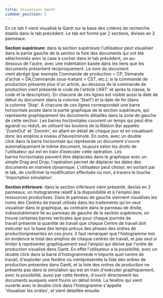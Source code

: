 ```yaml
---
title: Visualiser Gantt
sidebar_position: 3
---
```


En ce tab il vient visualisé le Gantt sur la base des critères de recherche établis dans le tab précédent. Le tab est formé par 2 sections, divisés en 2 panneaux.

**Section supérieure**: dans la section supérieure l'utilisateur peut visualiser dans la partie gauche de la section la liste des documents qui ont été sélectionnés avec la case à cocher dans le tab précédent, un au-dessous de l'autre, avec une indentation basée dans les liens que les documents présentent réciproquement. Le nom du document vient abrégé (par exemple Commande de production = CP, Demande d'achat = DA,Commande sous-traitant = CST, etc.); si la commande de production présente plus d'un article, au-dessous de la commande de production vient présenté le code de l'article ('ART' et après la classe, le code et la description). En chacune de ces lignes est visible aussi la date de début du document (dans la colonne 'Start') et la date de fin (dans la colonne 'Stop'. À chacune de ces lignes correspondait une barre horizontale posée dans la partie graphique de la section supérieure, qui représente graphiquement les documents détaillés dans la zone de gauche de cette section. Les barres horizontales couvrent un temps qui peut être agrandi ou réduit, en utilisant les boutons de la Ribbon Bar appelés 'ZoomOut' et 'ZoomIn', en allant en détail de chaque jour et en visualisant donc les emplois à niveau d'heure/minute. En outre, avec un double click dans la barre horizontale qui représente un document s'ouvre automatiquement le même document, toujours selon les droits de l'utilisateur qui est en train d'exécuter cette opération. Les barres horizontales peuvent être déplacées dans le graphique avec un simple Drag and Drop; l'opération permet de déplacer les dates des documents en manière dynamique. L'utilisateur peut choisir, en sortant par le tab, de confirmer la modification effectuée ou non, à travers le touche 'Importation simulation'.

**Section inférieure**: dans la section inférieure vient présenté, devisé en 2 panneaux, un histogramme relatif à la disponibilité et à l'emploi des ressources productives. Dans le panneau de gauche viennent visualisés les noms des Centres de travail utilisés dans les traitements qu'on veut visualiser dans le graphique, au contraire dans le panneau de droite, indissolublement lié au panneau de gauche de la section supérieure, on trouve certaines barres verticales que pour chaque journée de travail présente la quantité de travail que chaque Centre de travail doit exécuter sur la base des temps prévus des phases des ordres de productionprésentes en ces jours. Il faut remarquer que l'histogramme mis en évidence le total des emplois de chaque centres de travail, et pas seul si limiter à représenter graphiquement seul l'emploi qui dérive par l'ordre de production visualisé dans Gantt. En effet l'utilisateur a la possibilité, avec un double click dans la barre d'histogrammede n'importe quel centre de travail, d'exploder une fenêtre où vientprésentée la liste des ordres de production présentes dans Gantt, et la liste des ordres de production ne présents pas dans la simulation qui est en train d'exécuter graphiquement, avec la possibilité, aussi par cette fenêtre, d'ouvrir directement les documents auxquels vient fourni un détail limité. La fenêtre qui vient ouverte avec le double click dans l'histogramme s'appelle 'Visualiser les ordres', et vient détaillée ensuite.






